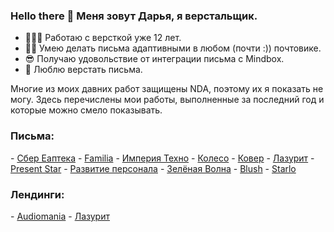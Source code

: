 ### Hello there 👋 Меня зовут Дарья, я верстальщик.

- 👩🏻‍💻 Работаю с версткой уже 12 лет.
- 💪🏻 Умею делать письма адаптивными в любом (почти :)) почтовике.
- 😎 Получаю удовольствие от интеграции письма с Mindbox.
- 🤍 Люблю верстать письма.

Многие из моих давних работ защищены NDA, поэтому их я показать не могу. Здесь перечислены мои работы, выполненные за последний год и которые можно смело показывать.

<h3>Письма:</h3>
- <a href="https://f0keeva.github.io/portfolio/eapteka/" target="_blank">Сбер Еаптека</a>
- <a href="https://f0keeva.github.io/portfolio/familia/" target="_blank">Familia</a>
- <a href="https://f0keeva.github.io/portfolio/imperia/" target="_blank">Империя Техно</a>
- <a href="https://f0keeva.github.io/portfolio/koleso/" target="_blank">Колесо</a>
- <a href="https://f0keeva.github.io/portfolio/kover/" target="_blank">Ковер</a>
- <a href="https://f0keeva.github.io/portfolio/lazurit/" target="_blank">Лазурит</a>
- <a href="https://f0keeva.github.io/portfolio/presentstar/" target="_blank">Present Star</a>
- <a href="https://f0keeva.github.io/portfolio/razvitie/" target="_blank">Развитие персонала</a>
- <a href="https://f0keeva.github.io/portfolio/zvolna/" target="_blank">Зелёная Волна</a>
- <a href="https://f0keeva.github.io/portfolio/blush/" target="_blank">Blush</a>
- <a href="https://f0keeva.github.io/portfolio/starlo/" target="_blank">Starlo</a>

<h3>Лендинги:</h3>
- <a href="https://www.audiomania.ru/summermusic/" target="_blank">Audiomania</a>
- <a href="https://memory.lazurit.com/" target="_blank">Лазурит</a>
